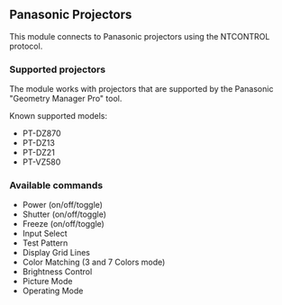 ## Panasonic Projectors

This module connects to Panasonic projectors using the NTCONTROL protocol.

### Supported projectors

The module works with projectors that are supported by the Panasonic "Geometry Manager Pro" tool.

Known supported models:
- PT-DZ870
- PT-DZ13
- PT-DZ21
- PT-VZ580

### Available commands

* Power (on/off/toggle)
* Shutter (on/off/toggle)
* Freeze (on/off/toggle)
* Input Select
* Test Pattern
* Display Grid Lines
* Color Matching (3 and 7 Colors mode)
* Brightness Control
* Picture Mode
* Operating Mode
